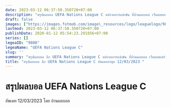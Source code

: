 ```yaml
---
date: 2023-03-12 06:37:50.350720+07:00
description: "สรุปผลบอล UEFA Nations League C หลังจบการแข่งขัน ที่บ้านผลบอล เว็บเผยแพร่ข้อมูลการแข่งขันฟุตบอลที่เชื่อถือได้ และ อัพเดทไวที่สุด"
draft: false
images: ["https://images.fotmob.com/image\_resources/logo/leaguelogo/9808.png"]
lastmod: 2023-03-12 06:37:50.350720+07:00
publishDate: 2020-01-12 05:54:23.291856+07:00
series: []
legeaID: "9808"
legeaName: "UEFA Nations League C"
slug: ''
summary: "สรุปผลบอล ลีก UEFA Nations League C หลังจบการแข่งขัน ที่บ้านผลบอล เว็บเผยแพร่ข้อมูลการแข่งขันฟุตบอลที่เชื่อถือได้ และ อัพเดทไวที่สุด"
title: "สรุปผลบอล ลีก UEFA Nations League C อัพเดทล่าสุด 12/03/2023 "
---
```


# สรุปผลบอล UEFA Nations League C
อัพเดท 12/03/2023 โดย บ้านผลบอล

